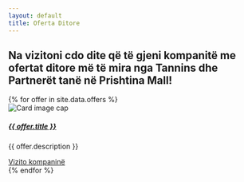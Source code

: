 ```yaml
---
layout: default
title: Oferta Ditore
---
```

<div class="d-flex justify-content-center">
	<h2>Na vizitoni cdo dite që të gjeni kompanitë me ofertat ditore më të mira nga Tannins dhe Partnerët tanë në Prishtina Mall!</h2>
</div>
<!-- <div class="d-flex justify-content-center">

<h3 class="align-center">Kërko kompani:</h3>
<input type="text" id="offerSearch" placeholder="Search for offers...">
</div> -->

<div id="offersList" class="row ">
{% for offer in site.data.offers %}
	<div class="col-sm-12 col-md-12 col-lg-3 .col-xl-3 offer-item">
		<div class="card">
		  <img class="card-img-top" src="{{ offer.image }}" alt="Card image cap">
		  <div class="card-body">
		    <h5 class="card-title"><a target="_blank" href="{{ offer.link }}">{{ offer.title }}</a></h5>
		    <p class="card-text">{{ offer.description }}</p>
		    <a target="_blank" href="{{ offer.link }}" class="btn btn-primary">Vizito kompaninë</a>
		  </div>
		</div>
	</div> 
{% endfor %}
</div>